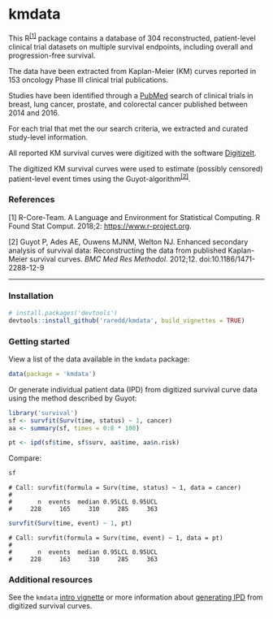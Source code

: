 kmdata
====

This R<sup>[[1]](#1)</sup> package contains a database of 304 reconstructed,
patient-level clinical trial datasets on multiple survival endpoints,
including overall and progression-free survival.

The data have been extracted from Kaplan-Meier (KM) curves reported in 153
oncology Phase III clinical trial publications.

Studies have been identified through a [PubMed](https://pubmed.ncbi.nlm.nih.gov/)
search of clinical trials in breast, lung cancer, prostate, and colorectal
cancer published between 2014 and 2016.

For each trial that met the our search criteria, we extracted and curated
study-level information.

All reported KM survival curves were digitized with the software
[DigitizeIt](https://www.digitizeit.de).

The digitized KM survival curves were used to estimate (possibly censored)
patient-level event times using the Guyot-algorithm<sup>[[2]](#2)</sup>.

### References
<a id="1">[1]</a>
R-Core-Team.
A Language and Environment for Statistical Computing.
R Found Stat Comput.
2018;2: https://www.r-project.org.

<a id="2">[2]</a>
Guyot P, Ades AE, Ouwens MJNM, Welton NJ.
Enhanced secondary analysis of survival data: Reconstructing the data from
published Kaplan-Meier survival curves.
_BMC Med Res Methodol_.
2012;12. doi:10.1186/1471-2288-12-9

---

### Installation

```r
# install.packages('devtools')
devtools::install_github('raredd/kmdata', build_vignettes = TRUE)
```

### Getting started

View a list of the data available in the `kmdata` package:

```r
data(package = 'kmdata')
```

Or generate individual patient data (IPD) from digitized survival curve data
using the method described by Guyot:

```r
library('survival')
sf <- survfit(Surv(time, status) ~ 1, cancer)
aa <- summary(sf, times = 0:8 * 100)

pt <- ipd(sf$time, sf$surv, aa$time, aa$n.risk)
```

Compare:

```r
sf
````

```
# Call: survfit(formula = Surv(time, status) ~ 1, data = cancer)
# 
#       n  events  median 0.95LCL 0.95UCL 
#     228     165     310     285     363 
```


```r
survfit(Surv(time, event) ~ 1, pt)
```

```
# Call: survfit(formula = Surv(time, event) ~ 1, data = pt)
# 
#       n  events  median 0.95LCL 0.95UCL 
#     228     163     310     285     363 
```

### Additional resources

See the `kmdata` [intro vignette](vignettes/kmdata-intro.Rmd) or more
information about [generating IPD](vignettes/kmdata-ipd.Rmd) from digitized
survival curves.
